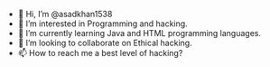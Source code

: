 - 👋 Hi, I’m @asadkhan1538
- 👀 I’m interested in Programming and hacking.
- 🌱 I’m currently learning Java and HTML programming languages.
- 💞️ I’m looking to collaborate on Ethical hacking.
- 📫 How to reach me a best level of hacking?

<!---
asadkhan1538/asadkhan1538 is a ✨ special ✨ repository because its `README.md` (this file) appears on your GitHub profile.
You can click the Preview link to take a look at your changes.
--->
